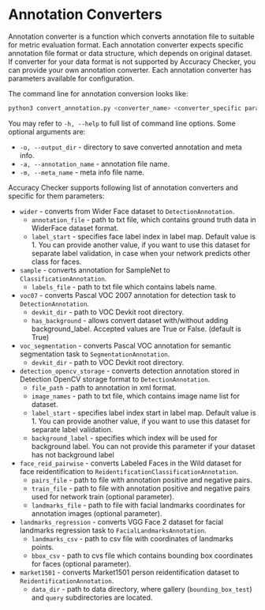 # Annotation Converters

Annotation converter is a function which converts annotation file to suitable for metric evaluation format.
Each annotation converter expects specific annotation file format or data structure, which depends on original dataset.
If converter for your data format is not supported by Accuracy Checker, you can provide your own annotation converter.
Each annotation converter has parameters available for configuration.

The command line for annotation conversion looks like:

```bash
python3 convert_annotation.py <converter_name> <converter_specific parameters>
```

You may refer to `-h, --help` to full list of command line options. Some optional arguments are:

* `-o, --output_dir` - directory to save converted annotation and meta info.
* `-a, --annotation_name` - annotation file name.
* `-m, --meta_name` - meta info file name.

Accuracy Checker supports following list of annotation converters and specific for them parameters:
* `wider` - converts from Wider Face dataset to `DetectionAnnotation`.
  * `annotation_file` - path to txt file, which contains ground truth data in WiderFace dataset format.
  * `label_start` - specifies face label index in label map. Default value is 1. You can provide another value, if you want to use this dataset for separate label validation,
  in case when your network predicts other class for faces.
* `sample` - converts annotation for SampleNet to `ClassificationAnnotation`.
  * `labels_file` - path to txt file which contains labels name.
* `voc07` - converts Pascal VOC 2007 annotation for detection task to `DetectionAnnotation`.
  * `devkit_dir` - path to VOC Devkit root directory.
  * `has_background` - allows convert dataset with/without adding background_label. Accepted values are True or False. (default is True) 
* `voc_segmentation` - converts Pascal VOC annotation for semantic segmentation task to `SegmentationAnnotation`.
  * `devkit_dir` - path to VOC Devkit root directory.
* `detection_opencv_storage` - converts detection annotation stored in Detection OpenCV storage format to `DetectionAnnotation`.
  * `file_path` - path to annotation in xml format.
  * `image_names` - path to txt file, which contains image name list for dataset.
  * `label_start` - specifies label index start in label map. Default value is 1. You can provide another value, if you want to use this dataset for separate label validation.
  * `background_label` - specifies which index will be used for background label. You can not provide this parameter if your dataset has not background label
* `face_reid_pairwise` - converts Labeled Faces in the Wild dataset for face reidentification to `ReidentificationClassificationAnnotation`.
  * `pairs_file` - path to file with annotation positive and negative pairs.
  * `train_file` - path to file with annotation positive and negative pairs used for network train (optional parameter).
  * `landmarks_file` - path to file with facial landmarks coordinates for annotation images (optional parameter).
* `landmarks_regression` - converts VGG Face 2 dataset for facial landmarks regression task to `FacialLandmarksAnnotation`.
  * `landmarks_csv` - path to csv file with coordinates of landmarks points.
  * `bbox_csv` - path to cvs file which contains bounding box coordinates for faces (optional parameter).
* `market1501` - converts Market1501 person reidentification dataset to `ReidentificationAnnotation`.
  * `data_dir` - path to data directory, where gallery (`bounding_box_test`) and `query` subdirectories are located.
